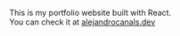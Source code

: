 This is my portfolio website built with React.  
You can check it at [alejandrocanals.dev](https://alejandrocanals.dev)
